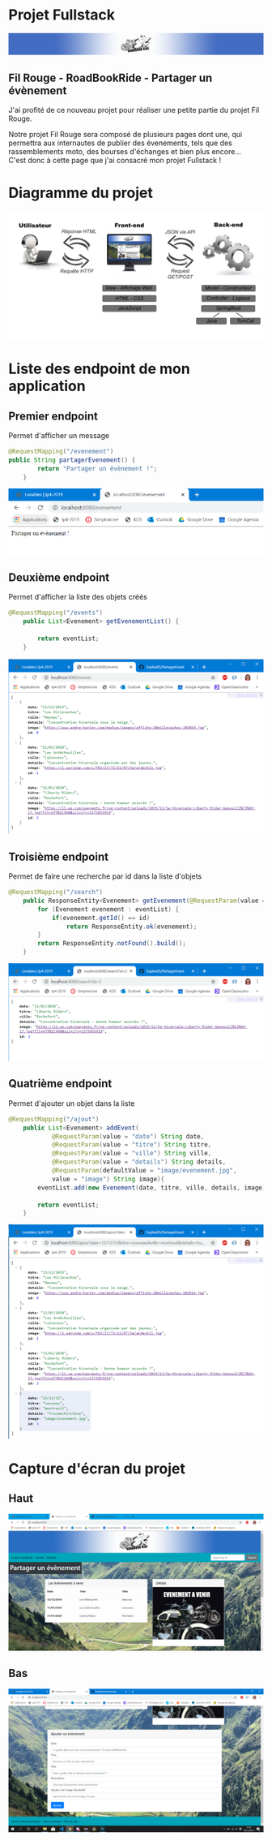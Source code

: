 <h1>Projet Fullstack</h1>

![](banniere.jpg)

<h2>Fil Rouge - RoadBookRide - Partager un évènement</h2>

<p>J'ai profité de ce nouveau projet pour réaliser une petite partie du projet Fil Rouge.</p>
<p>Notre projet Fil Rouge sera composé de plusieurs pages dont une, qui permettra aux internautes de publier des évenements, tels que des rassemblements moto, des bourses d'échanges et bien plus encore...
<br>C'est donc à cette page que j'ai consacré mon projet Fullstack !</p>

<h1>Diagramme du projet</h1>

![](Diagramme.jpg)

<h1>Liste des endpoint de mon application</h1>
<h2>Premier endpoint</h2>
<p>Permet d'afficher un message</p>

```java 
@RequestMapping("/evenement")
public String partagerEvenement() {
		return "Partager un évènement !";
	}
```
![](endpoint1.PNG)

<h2>Deuxième endpoint</h2>
<p>Permet d'afficher la liste des objets créés</p>

```java
@RequestMapping("/events")
	public List<Evenement> getEvenementList() {

		return eventList;
	}
```
![](endpoint2.PNG)

<h2>Troisième endpoint</h2>
<p>Permet de faire une recherche par id dans la liste d'objets</p>

```java
@RequestMapping("/search")
	public ResponseEntity<Evenement> getEvenement(@RequestParam(value = "id") int id) {
		for (Evenement evenement : eventList) {
			if(evenement.getId() == id)
				return ResponseEntity.ok(evenement);
		}
		return ResponseEntity.notFound().build();
	}
```
![](endpoint3.PNG)

<h2>Quatrième endpoint</h2>
<p>Permet d'ajouter un objet dans la liste</p>

```java
@RequestMapping("/ajout")
	public List<Evenement> addEvent(
			@RequestParam(value = "date") String date, 
			@RequestParam(value = "titre") String titre, 
			@RequestParam(value = "ville") String ville, 
			@RequestParam(value = "details") String details, 
			@RequestParam(defaultValue = "image/evenement.jpg",
			value = "image") String image){
		eventList.add(new Evenement(date, titre, ville, details, image));
		
		return eventList;
	}
```
![](endpoint4.PNG)

<h1>Capture d'écran du projet</h1>
<h2>Haut</h2>

![](Capture1.PNG)

<h2>Bas</h2>

![](Capture2.PNG)